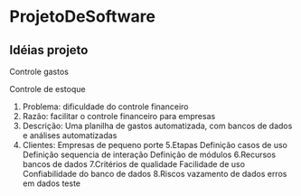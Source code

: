 # ProjetoDeSoftware

Idéias projeto
--------------

Controle gastos

Controle de estoque

1. Problema:
  dificuldade do controle financeiro
2. Razão:
  facilitar o controle financeiro para empresas
3. Descrição:
  Uma planilha de gastos automatizada, com bancos de dados
  e análises automatizadas
4. Clientes:
  Empresas de pequeno porte
5.Etapas
  Definição casos de uso
  Definição sequencia de interação
  Definição de módulos
6.Recursos
  bancos de dados
7.Critérios de qualidade
  Facilidade de uso
  Confiabilidade do banco de dados
8.Riscos
  vazamento de dados
  erros em dados
  teste
  
